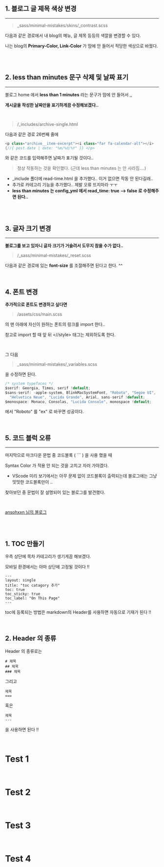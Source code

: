 ## 1. 블로그 글 제목 색상 변경

---
> _sass/minimal-mistakes/skins/_contrast.scss



다음과 같은 경로에서 내 blog의 메뉴, 글 제목 등등의 색깔을 변경할 수 있다.


나는 blog의 **Primary-Color, Link-Color** 가 맘에 안 들어서 적당한 색상으로 바꿨다. 


<br>
<br>

## 2. less than minutes 문구 삭제 및 날짜 표기

---
블로그 home 에서 **less than 1 minutes** 라는 문구가 맘에 안 들어서 ,,


**게시글을 작성한 날짜만을 표기하게끔 수정해보겠다..**

<br>

> /_includes/archive-single.html 

다음과 같은 경로 26번째 줄에 

~~~java
<p class="archive__item-excerpt"><i class="far fa-calendar-alt"></i> 
{//{ post.date | date: "%m/%d/%Y" }} </p>
~~~

와 같은 코드를 입력해주면 날짜가 표기될 것이다..

> 정상 작동하는 것을 확인했다. (근데 less than minutes 는 안 사라짐....)

+ _include 폴더에 read-time.html 을 추가했다.. 이거 없으면 작동 안 된다길래..
+ 추가로 카테고리 기능을 추가했다.. 제발 오류 뜨지마라 ㅜㅜ
+ __less than minutes 는 config_yml 에서 read_time: true --> false 로 수정해주면 된다..__


<br>
<br>

## 3. 글자 크기 변경

---
**블로그를 보고 있자니 글자 크기가 거슬려서 도무지 참을 수가 없다..**

> /_sass/minimal-mistakes/_reset.scss

다음과 같은 경로에 있는 **font-size** 를 조절해주면 된다고 한다. ^^

<br>

## 4. 폰트 변경


**추가적으로 폰트도 변경하고 싶다면**

> /assets/css/main.scss

의 맨 아래에 자신이 원하는 폰트의 링크를 import 한다..

참고로 import 할 때 앞 뒤 <//style> 태그는 제외하도록 한다.

<br>

그 다음 

> _sass/minimal-mistakes/_variables.scss

을 수정하면 된다. 

~~~java
/* system typefaces */
$serif: Georgia, Times, serif !default;
$sans-serif: -apple-system, BlinkMacSystemFont, "Roboto", "Segoe UI",
  "Helvetica Neue", "Lucida Grande", Arial, sans-serif !default;
$monospace: Monaco, Consolas, "Lucida Console", monospace !default;
~~~

에서 "Roboto" 를 "ex" 로 바꾸면 성공이다.


<br>

## 5. 코드 블럭 오류

---

마지막으로 마크다운 문법 중 코드블록 ( ``` ) 을 사용 했을 때

Syntax Color 가 적용 안 되는 것을 고치고 자러 가야겠다. 

+ VScode 미리 보기에서는 아무 문제 없이 코드블록이 출력되는데 블로그에는 그냥 밋밋한 코드블록만이 ..
  
찾아보던 중 문법이 잘 설명되어 있는 블로그를 발견했다.

<br>

<span style="color:red">[ansohxxn 님의 블로그](https://ansohxxn.github.io/blog/markdown/#%EC%BD%94%EB%93%9C-%EB%B8%94%EB%A1%9D)</span>

<br>

<br>

## 1. TOC 만들기

우측 상단에 목차 카테고리가 생기게끔 해보겠다.

모바일 환경에서는 아마 상단에 고정될 것이다 !!


    ---
    layout: single
    title: "toc catagory 추가"
    toc: true
    toc_sticky: true
    toc_label: "On This Page"
    ---

toc에 등록되는 방법은 markdown의 Header를 사용하면 자동으로 기재가 된다 !!

<br>

## 2. Header 의 종류

Header 의 종류로는

    # 제목
    ## 제목
    ### 제목

그리고

    제목
    ===

혹은

    제목
    ---

을 사용하면 된다 !! 

<br>

# Test 1

<br>

# Test 2

<br>

# Test 3

<br>

# Test 4

<br>
